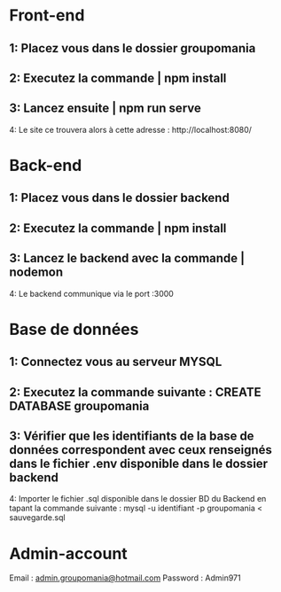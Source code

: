# Front-end
1: Placez vous dans le dossier groupomania
--
2: Executez la commande | npm install
--
3: Lancez ensuite | npm run serve
--
4: Le site ce trouvera alors à cette adresse : http://localhost:8080/

# Back-end
1: Placez vous dans le dossier backend
--
2: Executez la commande | npm install
--
3: Lancez le backend avec la commande | nodemon
--
4: Le backend communique via le port :3000

# Base de données
1: Connectez vous au serveur MYSQL
--
2: Executez la commande suivante : CREATE DATABASE groupomania
--
3: Vérifier que les identifiants de la base de données correspondent avec ceux renseignés dans le fichier .env 
disponible dans le dossier backend
--
4: Importer le fichier .sql disponible dans le dossier BD du Backend en tapant la commande suivante : mysql -u identifiant -p groupomania < sauvegarde.sql

# Admin-account
Email : admin.groupomania@hotmail.com
Password : Admin971